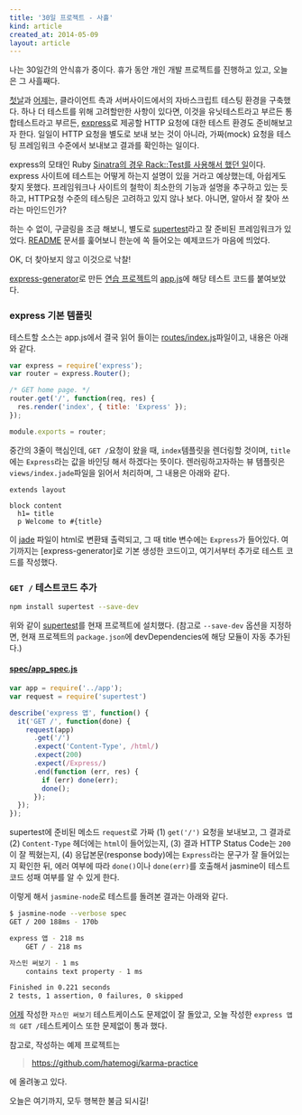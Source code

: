 ```yaml
---
title: '30일 프로젝트 - 사흘'
kind: article
created_at: 2014-05-09
layout: article
---
```


나는 30일간의 안식휴가 중이다. 휴가 동안 개인 개발 프로젝트를 진행하고 있고, 오늘은 그 사흘째다. 

[첫날]과 [어제]는, 클라이언트 측과 서버사이드에서의 자바스크립트 테스팅 환경을 구축했다. 하나 더 테스트를 위해 고려할만한 사항이 있다면, 이것을 유닛테스트라고 부르든 통합테스트라고 부르든, [express]로 제공할 HTTP 요청에 대한 테스트 환경도 준비해보고자 한다. 일일이 HTTP 요청을 별도로 보내 보는 것이 아니라, 가짜(mock) 요청을 테스팅 프레임워크 수준에서 보내보고 결과를 확인하는 일이다. 

express의 모태인 Ruby [Sinatra의 경우 Rack::Test를 사용해서 했던 일](http://www.sinatrarb.com/testing.html)이다. express 사이트에 테스트는 어떻게 하는지 설명이 있을 거라고 예상했는데, 아쉽게도 찾지 못했다. 프레임워크나 사이트의 철학이 최소한의 기능과 설명을 추구하고 있는 듯하고, HTTP요청 수준의 테스팅은 고려하고 있지 않나 보다. 아니면, 알아서 잘 찾아 쓰라는 마인드인가? 

하는 수 없이, 구글링을 조금 해보니, 별도로 [supertest]라고 잘 준비된 프레임워크가 있었다. [README](https://github.com/visionmedia/supertest#readme) 문서를 훑어보니 한눈에 쏙 들어오는 예제코드가 마음에 띄었다. 

OK, 더 찾아보지 않고 이것으로 낙찰!

[express-generator](https://github.com/expressjs/generator)로 만든 [연습 프로젝트](https://github.com/hatemogi/karma-practice)의 [app.js](https://github.com/hatemogi/karma-practice/blob/master/app.js)에 해당 테스트 코드를 붙여보았다. 


### express 기본 템플릿 

테스트할 소스는 app.js에서 결국 읽어 들이는 [routes/index.js](https://github.com/hatemogi/karma-practice/blob/master/routes/index.js)파일이고, 내용은 아래와 같다.

```javascript
var express = require('express');
var router = express.Router();

/* GET home page. */
router.get('/', function(req, res) {
  res.render('index', { title: 'Express' });
});

module.exports = router;
```

중간의 3줄이 핵심인데, ```GET /```요청이 왔을 때, ```index```템플릿을 렌더링할 것이며, ```title```에는 ```Express```라는 값을 바인딩 해서 하겠다는 뜻이다. 렌러링하고자하는 뷰 템플릿은 ```views/index.jade```파일을 읽어서 처리하며, 그 내용은 아래와 같다.

```jade
extends layout

block content
  h1= title
  p Welcome to #{title}
```

이 [jade] 파일이 html로 변환돼 출력되고, 그 때 title 변수에는 ```Express```가 들어있다. 여기까지는 [express-generator]로 기본 생성한 코드이고, 여기서부터 추가로 테스트 코드를 작성했다.

### ```GET /``` 테스트코드 추가

```bash
npm install supertest --save-dev
```

위와 같이 [supertest]를 현재 프로젝트에 설치했다. (참고로 ```--save-dev``` 옵션을 지정하면, 현재 프로젝트의 ```package.json```에 devDependencies에 해당 모듈이 자동 추가된다.)

#### [spec/app_spec.js](https://github.com/hatemogi/karma-practice/blob/master/spec/app_spec.js)

```javascript
var app = require('../app');
var request = require('supertest')

describe('express 앱', function() {
  it('GET /', function(done) {
    request(app)
      .get('/')
      .expect('Content-Type', /html/)
      .expect(200)
      .expect(/Express/)
      .end(function (err, res) {
        if (err) done(err);
        done();
      });
  });
});
```

supertest에 준비된 메소드 ```request```로 가짜 (1) ```get('/')``` 요청을 보내보고, 그 결과로 (2) ```Content-Type``` 헤더에는 ```html```이 들어있는지, (3) 결과 HTTP Status Code는 ```200```이 잘 찍혔는지, (4) 응답본문(response body)에는 ```Express```라는 문구가 잘 들어있는지 확인한 뒤, 에러 여부에 따라 ```done()```이나 ```done(err)```를 호출해서 jasmine이 테스트코드 성패 여부를 알 수 있게 한다. 

이렇게 해서 ```jasmine-node```로 테스트를 돌려본 결과는 아래와 같다.

```bash
$ jasmine-node --verbose spec
GET / 200 188ms - 170b

express 앱 - 218 ms
    GET / - 218 ms

자스민 써보기 - 1 ms
    contains text property - 1 ms

Finished in 0.221 seconds
2 tests, 1 assertion, 0 failures, 0 skipped
```

[어제] 작성한 ```자스민 써보기``` 테스트케이스도 문제없이 잘 돌았고, 오늘 작성한 ```express 앱의 GET /```테스트케이스 또한 문제없이 통과 했다. 

참고로, 작성하는 예제 프로젝트는

> <https://github.com/hatemogi/karma-practice>

에 올려놓고 있다. 

오늘은 여기까지, 모두 행복한 불금 되시길!

[첫날]: /holiday-project-day-01/
[어제]: /holiday-project-day-02/
[supertest]: https://github.com/visionmedia/supertest
[Karma]: http://karma-runner.github.io/
[Jasmine]: http://jasmine.github.io/
[express]: http://expressjs.com/
[mocha]: http://visionmedia.github.io/mocha/
[vows]: http://vowsjs.org/
[expresso]: http://visionmedia.github.io/expresso/
[should.js]: https://github.com/visionmedia/should.js
[nodeunit]: https://github.com/caolan/nodeunit
[jasmine-node]: https://github.com/mhevery/jasmine-node
[jade]: http://jade-lang.com/